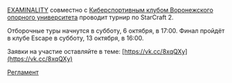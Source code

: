 [EXAMINALITY](https://vk.com/examinality) совместно с [Киберспортивным клубом Воронежского опорного университета](https://vk.com/vgtu_esports) проводит турнир по StarCraft 2.

Отборочные туры начнутся в субботу, 6 октября, в 17:00. Финал пройдёт в клубе Escapе в субботу, 13 октября, в 16:00.

Заявки на участие оставляйте в теме: [https://vk.cc/8xqQXy](https://vk.cc/8xqQXy)

[Регламент](https://vk.com/doc24974484_476894341?hash=e427f52d631dd19fa2&dl=ee01f40bea1de25f25)